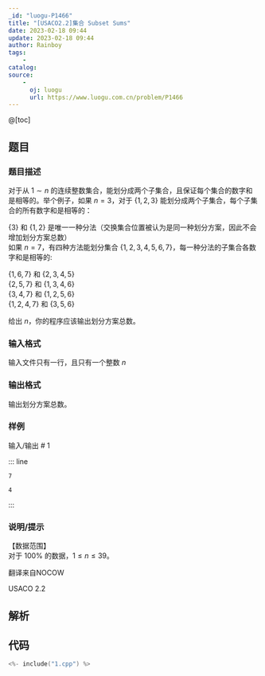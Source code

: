 ```yaml
---
_id: "luogu-P1466"
title: "[USACO2.2]集合 Subset Sums"
date: 2023-02-18 09:44
update: 2023-02-18 09:44
author: Rainboy
tags:
    - 
catalog: 
source: 
    - 
      oj: luogu
      url: https://www.luogu.com.cn/problem/P1466
---
```


@[toc]

## 题目



### 题目描述

对于从 $1\sim n$ 的连续整数集合，能划分成两个子集合，且保证每个集合的数字和是相等的。举个例子，如果 $n=3$，对于 $\{1,2,3\}$ 能划分成两个子集合，每个子集合的所有数字和是相等的：

$\{3\}$ 和 $\{1,2\}$ 是唯一一种分法（交换集合位置被认为是同一种划分方案，因此不会增加划分方案总数）  
如果 $n=7$，有四种方法能划分集合 $\{1,2,3,4,5,6,7 \}$，每一种分法的子集合各数字和是相等的:

$\{1,6,7\}$ 和 $\{2,3,4,5\}$  
$\{2,5,7\}$ 和 $\{1,3,4,6\}$  
$\{3,4,7\}$ 和 $\{1,2,5,6\}$  
$\{1,2,4,7\}$ 和 $\{3,5,6\}$  

给出 $n$，你的程序应该输出划分方案总数。



### 输入格式
输入文件只有一行，且只有一个整数 $n$




### 输出格式

输出划分方案总数。




### 样例



输入/输出 # 1

::: line
```
7

```

```
4

```
:::





### 说明/提示
【数据范围】  
对于 $100\%$ 的数据，$1\le n \le 39$。

翻译来自NOCOW

USACO 2.2



## 解析


## 代码

```c
<%- include("1.cpp") %>
```
